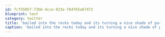 ```yaml
---
id: fcf55057-73bb-4cce-823e-f64f65a67472
blueprint: text
category: twitter
title: 'bailed into the rocks today and its turning a nice shade of purple. Everything hurts more when your in your 30s'
caption: 'bailed into the rocks today and its turning a nice shade of purple. Everything hurts more when your in your 30s'
---
```

